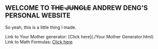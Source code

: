## WELCOME TO ~~THE JUNGLE~~ ANDREW DENG'S PERSONAL WEBSITE

So yeah, this is a little thing I made.

Link to Your Mother generator: [Click here](./Your Mother Generator.html)
Link to Math Formulas: [Click here](./math-formulas.md)

